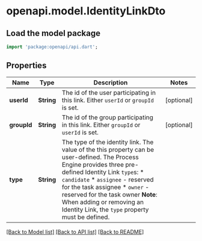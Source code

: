 # openapi.model.IdentityLinkDto

## Load the model package
```dart
import 'package:openapi/api.dart';
```

## Properties
Name | Type | Description | Notes
------------ | ------------- | ------------- | -------------
**userId** | **String** | The id of the user participating in this link. Either `userId` or `groupId` is set. | [optional] 
**groupId** | **String** | The id of the group participating in this link. Either `groupId` or `userId` is set. | [optional] 
**type** | **String** | The type of the identity link. The value of the this property can be user-defined. The Process Engine provides three pre-defined Identity Link `type`s:  * `candidate` * `assignee` - reserved for the task assignee * `owner` - reserved for the task owner  **Note**: When adding or removing an Identity Link, the `type` property must be defined. | 

[[Back to Model list]](../README.md#documentation-for-models) [[Back to API list]](../README.md#documentation-for-api-endpoints) [[Back to README]](../README.md)



